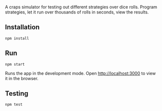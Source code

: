 A craps simulator for testing out different strategies over dice rolls.  Program strategies, let it run over thousands of rolls in seconds, view the results.

## Installation

`npm install`


## Run
`npm start`

Runs the app in the development mode.
Open [http://localhost:3000](http://localhost:3000) to view it in the browser.

## Testing
`npm test`
